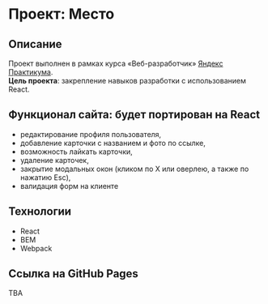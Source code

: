 # Проект: Место

## Описание

Проект выполнен в рамках курса «Веб-разработчик» [Яндекс Практикума](https://practicum.yandex.ru).\
**Цель проекта**: закрепление навыков разработки с использованием React.

## Функционал сайта: будет портирован на React

- редактирование профиля пользователя,
- добавление карточки с названием и фото по ссылке,
- возможность лайкать карточки,
- удаление карточек,
- закрытие модальных окон (кликом по Х или оверлею, а также по нажатию Esc),
- валидация форм на клиенте

## Технологии

- React
- BEM
- Webpack

## Ссылка на GitHub Pages

TBA
<!-- https://spacelessvoid.github.io/mesto-react/ -->
